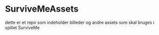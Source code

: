 # SurviveMeAssets
dette er et repo som indeholder billeder og andre assets som skal bruges i spillet SurviveMe
